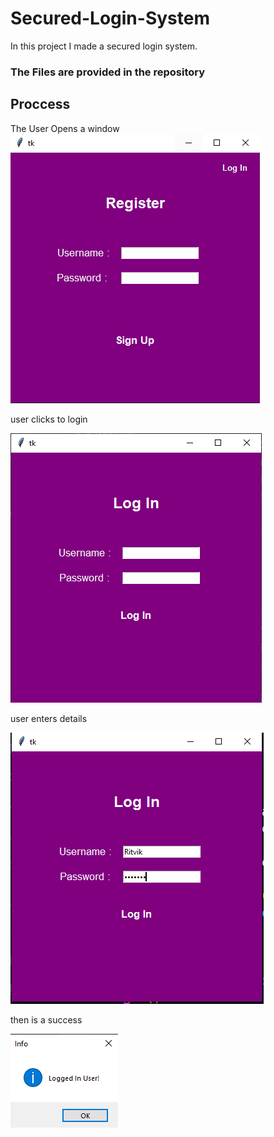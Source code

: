 # Secured-Login-System
In this project I made a secured login system.

### The Files are provided in the repository

## Proccess
The User Opens a window  
![Can't Load Image 4 U](./assets/Register_Window.png)

user clicks to login

![Low Internet :(](./assets/Login_Windo.png)

user enters details

![Did You Have Low Internet?](./assets/Login_Window_entered.png)

then is a success

![No Success For Your Internet 😜](./assets/Login_Success.png)
